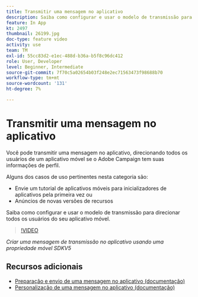 ```yaml
---
title: Transmitir uma mensagem no aplicativo
description: Saiba como configurar e usar o modelo de transmissão para direcionar todos os usuários do seu aplicativo móvel.
feature: In App
kt: 2497
thumbnail: 26199.jpg
doc-type: feature video
activity: use
team: TM
exl-id: 55cc83d2-e1ec-488d-b36a-b5f8c96dc412
role: User, Developer
level: Beginner, Intermediate
source-git-commit: 7f70c5a02654b03f248e2ec71563473f98688b70
workflow-type: tm+mt
source-wordcount: '131'
ht-degree: 7%

---
```


# Transmitir uma mensagem no aplicativo

Você pode transmitir uma mensagem no aplicativo, direcionando todos os usuários de um aplicativo móvel se o Adobe Campaign tem suas informações de perfil.

Alguns dos casos de uso pertinentes nesta categoria são:

* Envie um tutorial de aplicativos móveis para inicializadores de aplicativos pela primeira vez ou
* Anúncios de novas versões de recursos

Saiba como configurar e usar o modelo de transmissão para direcionar todos os usuários do seu aplicativo móvel.

>[!VIDEO](https://video.tv.adobe.com/v/26199?quality=12)

*Criar uma mensagem de transmissão no aplicativo usando uma propriedade móvel SDKV5*

## Recursos adicionais

* [Preparação e envio de uma mensagem no aplicativo (documentação)](https://experienceleague.adobe.com/docs/campaign-standard/using/communication-channels/in-app-messaging/preparing-and-sending-an-in-app-message.html?lang=en)
* [Personalização de uma mensagem no aplicativo (documentação)](https://experienceleague.adobe.com/docs/campaign-standard/using/communication-channels/in-app-messaging/customizing-an-in-app-message.html?lang=en)
